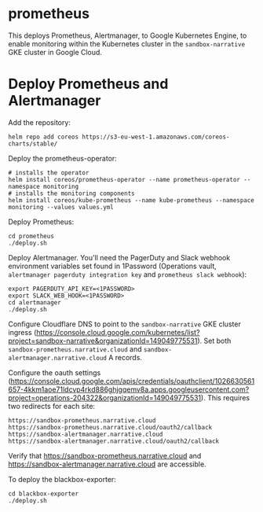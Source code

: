# prometheus

This deploys Prometheus, Alertmanager,  to Google Kubernetes Engine, to enable monitoring within the Kubernetes cluster in the `sandbox-narrative` GKE cluster in Google Cloud.

# Deploy Prometheus and Alertmanager

Add the repository:

```
helm repo add coreos https://s3-eu-west-1.amazonaws.com/coreos-charts/stable/
```

Deploy the prometheus-operator:

```
# installs the operator
helm install coreos/prometheus-operator --name prometheus-operator --namespace monitoring
# installs the monitoring components
helm install coreos/kube-prometheus --name kube-prometheus --namespace monitoring --values values.yml
```

Deploy Prometheus:

```
cd prometheus
./deploy.sh
```

Deploy Alertmanager. You'll need the PagerDuty and Slack webhook environment variables set found in 1Password (Operations vault, `alertmanager pagerduty integration key` and `prometheus slack webhook`):

```
export PAGERDUTY_API_KEY=<1PASSWORD>
export SLACK_WEB_HOOK=<1PASSWORD>
cd alertmanager
./deploy.sh
```

Configure Cloudflare DNS to point to the `sandbox-narrative` GKE cluster ingress (<https://console.cloud.google.com/kubernetes/list?project=sandbox-narrative&organizationId=149049775531>). Set both `sandbox-prometheus.narrative.cloud` and `sandbox-alertmanager.narrative.cloud` A records.

Configure the oauth settings (<https://console.cloud.google.com/apis/credentials/oauthclient/1026630561657-4kkm1aoe71ldcvp4rkd886ghjgqemv8a.apps.googleusercontent.com?project=operations-204322&organizationId=149049775531>). This requires two redirects for each site:

```
https://sandbox-prometheus.narrative.cloud
https://sandbox-prometheus.narrative.cloud/oauth2/callback
https://sandbox-alertmanager.narrative.cloud
https://sandbox-alertmanager.narrative.cloud/oauth2/callback
```

Verify that <https://sandbox-prometheus.narrative.cloud> and <https://sandbox-alertmanager.narrative.cloud> are accessible.

To deploy the blackbox-exporter:

```
cd blackbox-exporter
./deploy.sh
```
